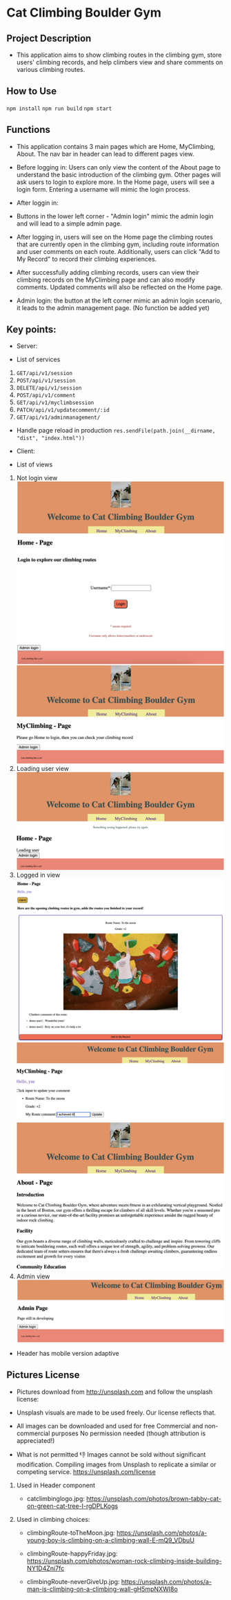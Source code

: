 # Cat Climbing Boulder Gym

## Project Description

- This application aims to show climbing routes in the climbing gym, store users' climbing records, and help climbers view and share comments on various climbing routes.

## How to Use

`npm install`
`npm run build`
`npm start`

## Functions

- This application contains 3 main pages which are Home, MyClimbing, About. The nav bar in header can lead to different pages view.

- Before logging in: Users can only view the content of the About page to understand the basic introduction of the climbing gym. Other pages will ask users to login to explore more. In the Home page, users will see a login form. Entering a username will mimic the login process.

- After loggin in:

* Buttons in the lower left corner - "Admin login" mimic the admin login and will lead to a simple admin page.

* After logging in, users will see on the Home page the climbing routes that are currently open in the climbing gym, including route information and user comments on each route. Additionally, users can click "Add to My Record" to record their climbing experiences.

* After successfully adding climbing records, users can view their climbing records on the MyClimbing page and can also modify comments. Updated comments will also be reflected on the Home page.

- Admin login: the button at the left corner mimic an admin login scenario, it leads to the admin management page. (No function be added yet)

## Key points:

- Server:

* List of services

1. `GET/api/v1/session`
2. `POST/api/v1/session`
3. `DELETE/api/v1/session`
4. `POST/api/v1/comment`
5. `GET/api/v1/myclimbsession`
6. `PATCH/api/v1/updatecomment/:id`
7. `GET/api/v1/adminmanagement/`

- Handle page reload in production
  `res.sendFile(path.join(__dirname, "dist", "index.html"))`

- Client:

* List of views

1. Not login view
   ![Not login Home](image-1.png)
   ![Not login MyClimbing](image-2.png)
2. Loading user view
   ![Loading user view](image-4.png)
3. Logged in view
   ![Logged in view](image-5.png)
   ![My climbing view](image-6.png)
   ![About](image-3.png)
4. Admin view
   ![Admin view](image-7.png)

- Header has mobile version adaptive

## Pictures License

- Pictures download from http://unsplash.com and follow the unsplash license:

* Unsplash visuals are made to be used freely. Our license reflects that.

* All images can be downloaded and used for free
  Commercial and non-commercial purposes
  No permission needed (though attribution is appreciated!)

* What is not permitted 👎
  Images cannot be sold without significant modification.
  Compiling images from Unsplash to replicate a similar or competing service.
  https://unsplash.com/license

1. Used in Header component

   - catclimbinglogo.jpg: https://unsplash.com/photos/brown-tabby-cat-on-green-cat-tree-I-rgDPLKogs

2. Used in climbing choices:

   - climbingRoute-toTheMoon.jpg: https://unsplash.com/photos/a-young-boy-is-climbing-on-a-climbing-wall-E-mQ9_VDbuU

   - climbingRoute-happyFriday.jpg: https://unsplash.com/photos/woman-rock-climbing-inside-building-NY1D4Zni7fc

   - climbingRoute-neverGiveUp.jpg: https://unsplash.com/photos/a-man-is-climbing-on-a-climbing-wall-gH5mpNXWI8o
